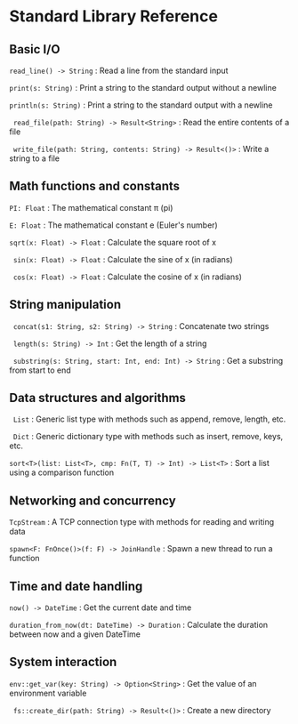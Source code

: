 # Standard Library Reference

## Basic I/O

``` read_line() -> String ``` : Read a line from the standard input

``` print(s: String) ``` : Print a string to the standard output without a newline

``` println(s: String) ``` : Print a string to the standard output with a newline

```  read_file(path: String) -> Result<String> ``` : Read the entire contents of a file

```  write_file(path: String, contents: String) -> Result<()> ```  : Write a string to a file

## Math functions and constants

``` PI: Float ``` : The mathematical constant π (pi)

``` E: Float ``` : The mathematical constant e (Euler's number)

``` sqrt(x: Float) -> Float ``` : Calculate the square root of x

```  sin(x: Float) -> Float ``` : Calculate the sine of x (in radians)

```  cos(x: Float) -> Float ``` : Calculate the cosine of x (in radians)

## String manipulation

```  concat(s1: String, s2: String) -> String ``` : Concatenate two strings

```  length(s: String) -> Int ``` : Get the length of a string

```  substring(s: String, start: Int, end: Int) -> String ``` : Get a substring from start to end

## Data structures and algorithms

```  List ``` : Generic list type with methods such as append, remove, length, etc.

```  Dict ``` : Generic dictionary type with methods such as insert, remove, keys, etc.

``` sort<T>(list: List<T>, cmp: Fn(T, T) -> Int) -> List<T> ``` : Sort a list using a comparison function

## Networking and concurrency

``` TcpStream ``` : A TCP connection type with methods for reading and writing data

``` spawn<F: FnOnce()>(f: F) -> JoinHandle ``` : Spawn a new thread to run a function

## Time and date handling

``` now() -> DateTime ``` : Get the current date and time

``` duration_from_now(dt: DateTime) -> Duration ``` : Calculate the duration between now and a given DateTime

## System interaction

``` env::get_var(key: String) -> Option<String> ``` : Get the value of an environment variable

```  fs::create_dir(path: String) -> Result<()> ``` : Create a new directory
